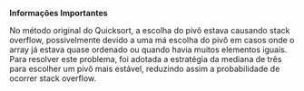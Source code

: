 **Informações Importantes**

No método original do Quicksort, a escolha do pivô estava causando stack overflow, possivelmente devido a uma má escolha do pivô 
em casos onde o array já estava quase ordenado ou quando havia muitos elementos iguais. Para resolver este problema,
foi adotada a estratégia da mediana de três para escolher um pivô mais estável, reduzindo assim a probabilidade de 
ocorrer stack overflow.
